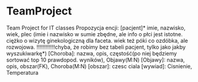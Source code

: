 # TeamProject
Team Project for IT classes
Propozycja encji:
[pacjent]* imie, nazwisko, wiek, plec (imie i nazwisko w sumie zbędne, ale info o płci jest istotne. ciężko o wizytę ginekologiczną dla faceta. wiek też póki co ozdóbka, ale rozwojowa. !!!!!!!!!!!!chyba, że robimy bez tabeli pacjent, tylko jako jakby wyszukiwarkę*)
[Choroba]: nazwa, opis, częstość(po niej będziemy sortować top 10 prawdopod. wyników), Objawy(M:N)
[Objawy]: nazwa, opis, obszar(FK), Choroba(M:N)
[obszar]: czesc ciala
[wywiad]: Cisnienie, Temperatura

